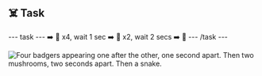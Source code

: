 <h2 class="c-project-heading--task">☠️ Task</h2>
--- task ---
➡️ 🦡 x4, wait 1 sec
➡️ 🍄 x2, wait 2 secs 
➡️ 🐍 
--- /task ---

![Four badgers appearing one after the other, one second apart. Then two mushrooms, two seconds apart. Then a snake.](images/final-boss.gif)







